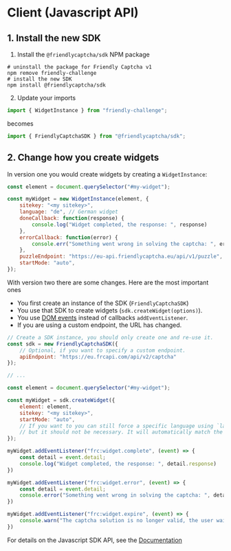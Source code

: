 # Client (Javascript API)

## 1. Install the new SDK 
1. Install the `@friendlycaptcha/sdk` NPM package

```shell
# uninstall the package for Friendly Captcha v1
npm remove friendly-challenge
# install the new SDK
npm install @friendlycaptcha/sdk
```

2. Update your imports

```javascript
import { WidgetInstance } from "friendly-challenge";
```

becomes

```javascript
import { FriendlyCaptchaSDK } from "@friendlycaptcha/sdk";
```

## 2. Change how you create widgets

In version one you would create widgets by creating a `WidgetInstance`:

```javascript
const element = document.querySelector("#my-widget");

const myWidget = new WidgetInstance(element, {
    sitekey: "<my sitekey>",
    language: "de", // German widget
    doneCallback: function(response) {
        console.log("Widget completed, the response: ", response)
    },
    errorCallback: function(error) {
        console.err("Something went wrong in solving the captcha: ", error)
    },
    puzzleEndpoint: "https://eu-api.friendlycaptcha.eu/api/v1/puzzle",
    startMode: "auto",
});
```

With version two there are some changes. Here are the most important ones
* You first create an instance of the SDK (`FriendlyCaptchaSDK`)
* You use that SDK to create widgets (`sdk.createWidget(options)`).
* You use [DOM events](../../sdk/events.md) instead of callbacks `addEventListener`.
* If you are using a custom endpoint, the URL has changed.

```javascript
// Create a SDK instance, you should only create one and re-use it.
const sdk = new FriendlyCaptchaSDK({
    // Optional, if you want to specify a custom endpoint.
    apiEndpoint: "https://eu.frcapi.com/api/v2/captcha"
});

// ...

const element = document.querySelector("#my-widget");

const myWidget = sdk.createWidget({
    element: element,
    sitekey: "<my sitekey>",
    startMode: "auto",
    // If you want to you can still force a specific language using `language: "de"`
    // but it should not be necessary. It will automatically match the lanugage of the webpage.
});

myWidget.addEventListener("frc:widget.complete", (event) => {
    const detail = event.detail;
    console.log("Widget completed, the response: ", detail.response)
})

myWidget.addEventListener("frc:widget.error", (event) => {
    const detail = event.detail;
    console.error("Something went wrong in solving the captcha: ", detail.error)
})

myWidget.addEventListener("frc:widget.expire", (event) => {
    console.warn("The captcha solution is no longer valid, the user waited too long.")
})
```

For details on the Javascript SDK API, see the [Documentation](../../sdk)